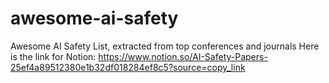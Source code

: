# awesome-ai-safety
Awesome AI Safety List, extracted from top conferences and journals
Here is the link for Notion:
https://www.notion.so/AI-Safety-Papers-25ef4a89512380e1b32df018284ef8c5?source=copy_link
